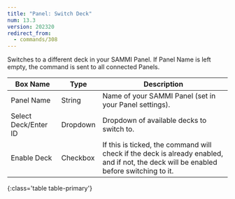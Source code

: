 ```yaml
---
title: "Panel: Switch Deck"
num: 13.3
version: 202320
redirect_from:
  - commands/308
---
```


Switches to a different deck in your SAMMI Panel. If Panel Name is left empty, the command is sent to all connected Panels. 

| Box Name | Type | Description | 
|-------|--------|--------
|Panel Name|String|Name of your SAMMI Panel (set in your Panel settings).
|Select Deck/Enter ID|Dropdown|Dropdown of available decks to switch to.
|Enable Deck|Checkbox|If this is ticked, the command will check if the deck is already enabled, and if not, the deck will be enabled before switching to it.
{:class='table table-primary'}
